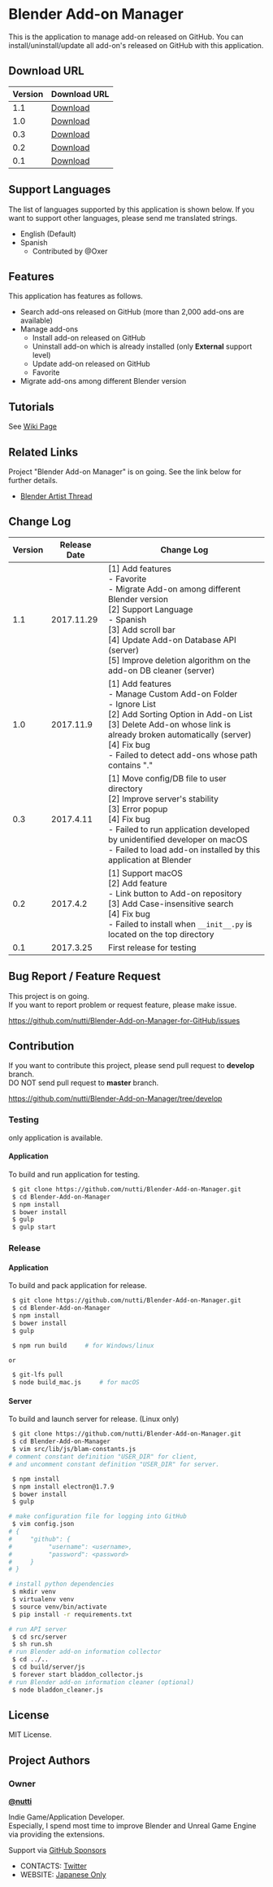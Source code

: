 # Blender Add-on Manager

This is the application to manage add-on released on GitHub.
You can install/uninstall/update all add-on's released on GitHub with this application.


## Download URL

|Version|Download URL|
|---|---|
|1.1|[Download](https://github.com/nutti/Blender-Add-on-Manager/releases/tag/v1.1)|
|1.0|[Download](https://github.com/nutti/Blender-Add-on-Manager/releases/tag/v1.0)|
|0.3|[Download](https://github.com/nutti/Blender-Add-on-Manager/releases/tag/v0.3)|
|0.2|[Download](https://github.com/nutti/Blender-Add-on-Manager/releases/tag/v0.2)|
|0.1|[Download](https://github.com/nutti/Blender-Add-on-Manager/releases/tag/v0.1)|


## Support Languages

The list of languages supported by this application is shown below.
If you want to support other languages, please send me translated strings.

* English (Default)
* Spanish
  * Contributed by @Oxer

## Features

This application has features as follows.

* Search add-ons released on GitHub (more than 2,000 add-ons are available)
* Manage add-ons
  * Install add-on released on GitHub
  * Uninstall add-on which is already installed (only **External** support level)
  * Update add-on released on GitHub
  * Favorite
* Migrate add-ons among different Blender version


## Tutorials

See [Wiki Page](https://github.com/nutti/Blender-Add-on-Manager-for-GitHub/wiki/Tutorial_EN)


## Related Links

Project "Blender Add-on Manager" is on going.
See the link below for further details.

* [Blender Artist Thread](https://blenderartists.org/forum/showthread.php?418833-Blender-Add-on-Manager-(About-2-000-add-ons-are-available))


## Change Log

|Version|Release Date|Change Log|
|---|---|---|
|1.1|2017.11.29|[1] Add features<br> - Favorite<br> - Migrate Add-on among different Blender version<br>[2] Support Language<br> - Spanish<br>[3] Add scroll bar<br>[4] Update Add-on Database API (server)<br>[5] Improve deletion algorithm on the add-on DB cleaner (server)|
|1.0|2017.11.9|[1] Add features<br> - Manage Custom Add-on Folder<br> - Ignore List<br>[2] Add Sorting Option in Add-on List<br>[3] Delete Add-on whose link is already broken automatically (server)<br>[4] Fix bug<br> - Failed to detect add-ons whose path contains "."|
|0.3|2017.4.11|[1] Move config/DB file to user directory<br>[2] Improve server's stability<br>[3] Error popup<br>[4] Fix bug<br> - Failed to run application developed by unidentified developer on macOS<br> - Failed to load add-on installed by this application at Blender|
|0.2|2017.4.2|[1] Support macOS<br>[2] Add feature<br> - Link button to Add-on repository<br>[3] Add Case-insensitive search<br>[4] Fix bug<br> - Failed to install when ```__init__.py``` is located on the top directory|
|0.1|2017.3.25|First release for testing|


## Bug Report / Feature Request

This project is on going.  
If you want to report problem or request feature, please make issue.

https://github.com/nutti/Blender-Add-on-Manager-for-GitHub/issues

## Contribution

If you want to contribute this project, please send pull request to **develop** branch.  
DO NOT send pull request to **master** branch.

https://github.com/nutti/Blender-Add-on-Manager/tree/develop

### Testing

only application is available.

#### Application

To build and run application for testing.

```sh
 $ git clone https://github.com/nutti/Blender-Add-on-Manager.git
 $ cd Blender-Add-on-Manager
 $ npm install
 $ bower install
 $ gulp
 $ gulp start
```

### Release

#### Application

To build and pack application for release.

```sh
 $ git clone https://github.com/nutti/Blender-Add-on-Manager.git
 $ cd Blender-Add-on-Manager
 $ npm install
 $ bower install
 $ gulp

 $ npm run build     # for Windows/linux

or

 $ git-lfs pull
 $ node build_mac.js     # for macOS
```

#### Server

To build and launch server for release. (Linux only)

```sh
 $ git clone https://github.com/nutti/Blender-Add-on-Manager.git
 $ cd Blender-Add-on-Manager
 $ vim src/lib/js/blam-constants.js
# comment constant definition "USER_DIR" for client,
# and uncomment constant definition "USER_DIR" for server.

 $ npm install
 $ npm install electron@1.7.9
 $ bower install
 $ gulp

# make configuration file for logging into GitHub
 $ vim config.json
# {
#     "github": {
#          "username": <username>,
#          "password": <password>
#     }
# }

# install python dependencies
 $ mkdir venv
 $ virtualenv venv
 $ source venv/bin/activate
 $ pip install -r requirements.txt

# run API server
 $ cd src/server
 $ sh run.sh
# run Blender add-on information collector
 $ cd ../..
 $ cd build/server/js
 $ forever start bladdon_collector.js
# run Blender add-on information cleaner (optional)
 $ node bladdon_cleaner.js
```


## License

MIT License.


## Project Authors


### Owner

[**@nutti**](https://github.com/nutti)

Indie Game/Application Developer.  
Especially, I spend most time to improve Blender and Unreal Game Engine via providing the extensions.

Support via [GitHub Sponsors](https://github.com/sponsors/nutti)

* CONTACTS: [Twitter](https://twitter.com/nutti__)
* WEBSITE: [Japanese Only](https://colorful-pico.net/)
